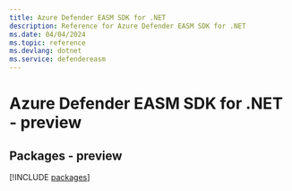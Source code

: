 ```yaml
---
title: Azure Defender EASM SDK for .NET
description: Reference for Azure Defender EASM SDK for .NET
ms.date: 04/04/2024
ms.topic: reference
ms.devlang: dotnet
ms.service: defendereasm
---
```

# Azure Defender EASM SDK for .NET - preview
## Packages - preview
[!INCLUDE [packages](defender-easm-index.md)]